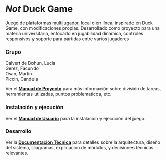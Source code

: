 # *Not* Duck Game
Juego de plataformas multijugador, local o en línea, inspirado en Duck Game, con modificaciones propias. Desarrollado como proyecto para una materia universitaria, enfocado en jugabilidad dinámica, controles responsivos y soporte para partidas entre varios jugadores

### Grupo
Calvert de Bohun, Lucia<br>
Gerez, Facundo<br>
Osan, Martin<br>
Piccin, Candela

Ver el [**Manual de Proyecto**](https://github.com/cpiccin/Duck-Game/blob/78424cdaf7911292b327f613d16a0a400d414297/docs/Manual%20de%20Usuario.pdf)  para más información sobre división de tareas, herramientas utiizadas, puntos problematicos, etc.

### Instalación y ejecución
Ver el [**Manual de Usuario**](https://github.com/cpiccin/Duck-Game/blob/78424cdaf7911292b327f613d16a0a400d414297/docs/Manual%20de%20Usuario.pdf) para la instalación y ejecución del juego.

### Desarrollo
Ver la [**Documentación Técnica**](https://github.com/cpiccin/Duck-Game/blob/78424cdaf7911292b327f613d16a0a400d414297/docs/Documentaci%C3%B3n%20t%C3%A9cnica.pdf) para detalles sobre la arquitectura, diseño del sistema, diagramas, explicación de módulos, y decisiones técnicas relevantes.
